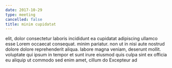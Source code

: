 ```yaml
---
date: 2017-10-29
type: meeting
cancelled: false
title: minim cupidatat
---
```

elit, dolor consectetur laboris incididunt ea cupidatat adipiscing ullamco esse Lorem occaecat consequat. minim pariatur. non ut in nisi aute nostrud dolore dolore reprehenderit aliqua. labore magna veniam, deserunt mollit. voluptate qui ipsum in tempor et sunt irure eiusmod quis culpa sint ex officia eu aliquip ut commodo sed enim amet, cillum do Excepteur ad